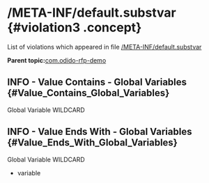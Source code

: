 # /META-INF/default.substvar {#violation3 .concept}

List of violations which appeared in file [/META-INF/default.substvar](../../../projects/com.odido-rfp-demo/META-INF/default.substvar.md)

**Parent topic:**[com.odido-rfp-demo](../../../qa/projects/com.odido-rfp-demo.md)

## INFO - Value Contains - Global Variables {#Value_Contains_Global_Variables}

Global Variable WILDCARD

## INFO - Value Ends With - Global Variables {#Value_Ends_With_Global_Variables}

Global Variable WILDCARD

-   variable

